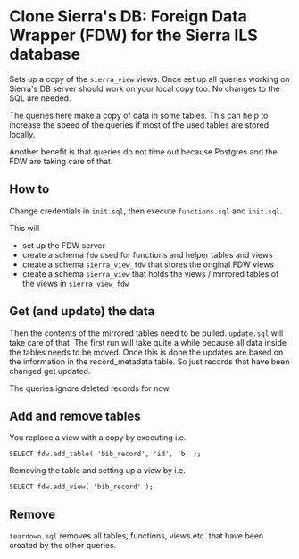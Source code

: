 # Clone Sierra's DB: Foreign Data Wrapper (FDW) for the Sierra ILS database

Sets up a copy of the ```sierra_view``` views. Once set up all queries
working on Sierra's DB server should work on your local copy too.
No changes to the SQL are needed.

The queries here make a copy of data in some tables. This can help to increase
the speed of the queries if most of the used tables are stored locally.

Another benefit is that queries do not time out because Postgres and the FDW are taking care of that.

## How to

Change credentials in ```init.sql```, then execute ```functions.sql```
and ```init.sql```.

This will

* set up the FDW server
* create a schema ```fdw``` used for functions and helper tables and views
* create a schema ```sierra_view_fdw``` that stores the original FDW views
* create a schema ```sierra_view``` that holds the views / mirrored tables of the views in ```sierra_view_fdw```

## Get (and update) the data

Then the contents of the mirrored tables need to be pulled.
```update.sql``` will take care of that. The first run will take quite a
while because all data inside the tables needs to be moved. Once this is
done the updates are based on the information in the record_metadata
table. So just records that have been changed get updated.

The queries ignore deleted records for now.

## Add and remove tables

You replace a view with a copy by executing i.e.

```
SELECT fdw.add_table( 'bib_record', 'id', 'b' );
```

Removing the table and setting up a view by i.e.

```
SELECT fdw.add_view( 'bib_record' );
```

## Remove

```teardown.sql``` removes all tables, functions, views etc. that have
been created by the other queries.
